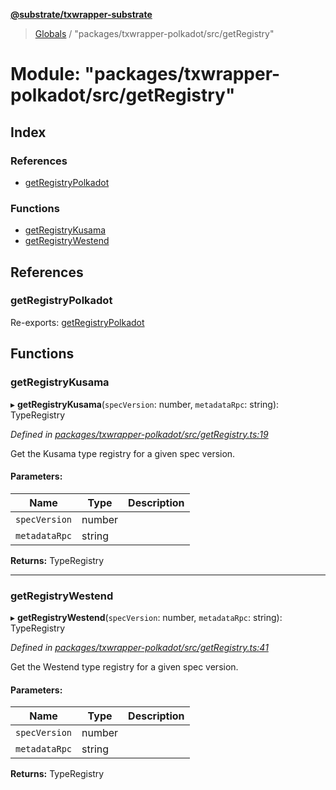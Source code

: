 **[@substrate/txwrapper-substrate](../README.md)**

> [Globals](../globals.md) / "packages/txwrapper-polkadot/src/getRegistry"

# Module: "packages/txwrapper-polkadot/src/getRegistry"

## Index

### References

* [getRegistryPolkadot](_packages_txwrapper_polkadot_src_getregistry_.md#getregistrypolkadot)

### Functions

* [getRegistryKusama](_packages_txwrapper_polkadot_src_getregistry_.md#getregistrykusama)
* [getRegistryWestend](_packages_txwrapper_polkadot_src_getregistry_.md#getregistrywestend)

## References

### getRegistryPolkadot

Re-exports: [getRegistryPolkadot](_packages_txwrapper_core_src_polkadot_.md#getregistrypolkadot)

## Functions

### getRegistryKusama

▸ **getRegistryKusama**(`specVersion`: number, `metadataRpc`: string): TypeRegistry

*Defined in [packages/txwrapper-polkadot/src/getRegistry.ts:19](https://github.com/paritytech/txwrapper-core/blob/95825c7/packages/txwrapper-polkadot/src/getRegistry.ts#L19)*

Get the Kusama type registry for a given spec version.

#### Parameters:

Name | Type | Description |
------ | ------ | ------ |
`specVersion` | number |  |
`metadataRpc` | string |   |

**Returns:** TypeRegistry

___

### getRegistryWestend

▸ **getRegistryWestend**(`specVersion`: number, `metadataRpc`: string): TypeRegistry

*Defined in [packages/txwrapper-polkadot/src/getRegistry.ts:41](https://github.com/paritytech/txwrapper-core/blob/95825c7/packages/txwrapper-polkadot/src/getRegistry.ts#L41)*

Get the Westend type registry for a given spec version.

#### Parameters:

Name | Type | Description |
------ | ------ | ------ |
`specVersion` | number |  |
`metadataRpc` | string |   |

**Returns:** TypeRegistry
